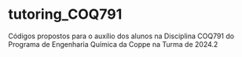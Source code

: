 # tutoring_COQ791
Códigos propostos para o auxílio dos alunos na Disciplina COQ791 do Programa de Engenharia Química da Coppe na Turma de 2024.2
